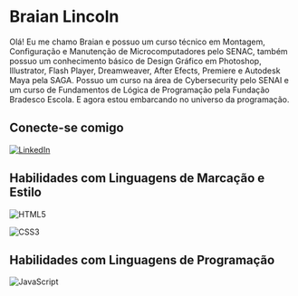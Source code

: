 # Braian Lincoln 
Olá! Eu me chamo Braian e possuo um curso técnico em Montagem, Configuração e Manutenção de Microcomputadores pelo SENAC, também possuo um conhecimento básico de Design Gráfico em Photoshop, Illustrator, Flash Player, Dreamweaver, After Efects, Premiere  e Autodesk Maya pela SAGA. Possuo um curso na área de Cybersecurity pelo SENAI e um curso de Fundamentos de Lógica de Programação pela Fundação Bradesco Escola. E agora estou embarcando no universo da programação. 

## Conecte-se comigo 

[![LinkedIn](https://img.shields.io/badge/LinkedIn-000?style=for-the-badge&logo=linkedin&logoColor=0E76A8)](https://www.linkedin.com/in/braian-lincoln-b299b1274/)

## Habilidades com Linguagens de Marcação e Estilo 

![HTML5](https://img.shields.io/badge/HTML5-000?style=for-the-badge&logo=html5)

![CSS3](https://img.shields.io/badge/CSS3-000?style=for-the-badge&logo=css3&logoColor=264CE4)


## Habilidades com Linguagens de Programação

![JavaScript](https://img.shields.io/badge/JavaScript-000?style=for-the-badge&logo=javascript)
